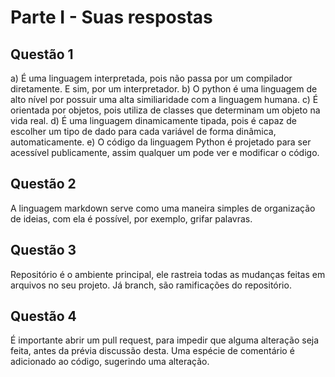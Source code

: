 # Parte I - Suas respostas

## Questão 1

a) É uma linguagem interpretada, pois não passa por um compilador diretamente. E sim, por um interpretador.
b) O python é uma linguagem de alto nível por possuir uma alta similiaridade com a linguagem humana.
c) É orientada por objetos, pois utiliza de classes que determinam um objeto na vida real.
d) É uma linguagem dinamicamente tipada, pois é capaz de escolher um tipo de dado para cada variável de forma dinâmica, automaticamente.
e) O código da linguagem Python é projetado para ser acessível publicamente, assim qualquer um pode ver e modificar o código.

## Questão 2
A linguagem markdown serve como uma maneira simples de organização de ideias, com ela é possível, por exemplo, grifar palavras.
## Questão 3
Repositório é o ambiente principal, ele rastreia todas as mudanças feitas em arquivos no seu projeto. Já branch, são ramificações do repositório. 
## Questão 4
É importante abrir um pull request, para impedir que alguma alteração seja feita, antes da prévia discussão desta. Uma espécie de comentário é adicionado ao código, sugerindo uma alteração. 
